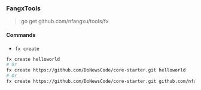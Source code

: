 ### FangxTools

> go get github.com/nfangxu/tools/fx

#### Commands

- `fx create`

```bash
fx create helloworld
# Or
fx create https://github.com/DoNewsCode/core-starter.git helloworld
# Or
fx create https://github.com/DoNewsCode/core-starter.git github.com/nfangxu/helloworld
```
